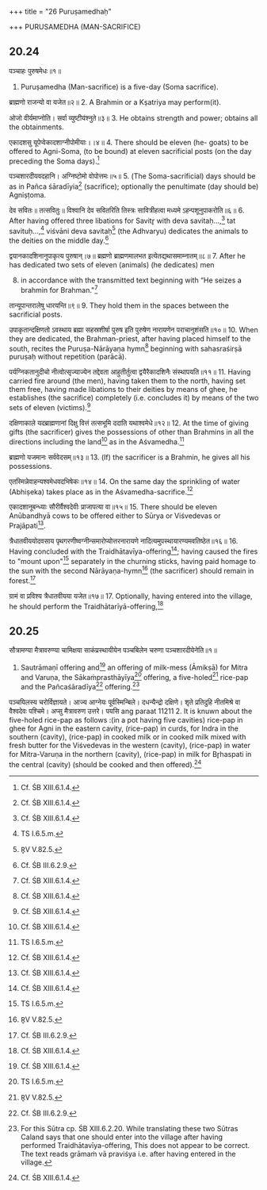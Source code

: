 +++
title = "26 Puruṣamedhaḥ"

+++
PURUSAMEDHA (MAN-SACRIFICE) 
## 20.24

पञ्चाहः पुरुषमेधः॥१॥
1. Puruṣamedha (Man-sacrifice) is a five-day (Soma sacrifice).  


ब्राह्मणो राजन्यो वा यजेत॥२॥
2. A Brahmin or a Kṣatriya may perform(it). 


ओजो वीर्यमाप्नोति। सर्वा व्युष्टीय॑श्नुते॥३॥
3. He obtains strength and power; obtains all the obtainments. 


एकादशसु यूपेप्वेकादशाग्नीपोमीयाः।।४॥
4. There should be eleven (he- goats) to be offered to Agni-Soma, (to be bound) at eleven sacrificial posts (on the day preceding the Soma days).[^1]  

[^1]: Cf. ŚB XIII.6.1.4.  

पञ्चशारदीयवदहानि। अग्निष्टोमो वोपोत्तमः॥५॥
5. (The Soma-sacrificial) days should be as in Pañca śāradīyia[^1] (sacrifice); optionally the penultimate (day should be) Agniṣṭoma.  

[^1]: See XX.20.15. The days in this sacrifice are as follows-i. 
Trivr̥dagniṣṭoma, ii. Pañcadaśa Ukthya, iii. Saptadaśa Ukthya, iv. 
Pañcadaśa Ukthya, v. Saptdaśa Atirātra.  

देव सवितः॥ तत्सवितुः॥ विश्वानि देव सवितरिति तिस्त्रः सावित्रीहत्वा मध्यमे ऽहन्पशूनुपाकरोति॥६॥
6. After having offered three libations for Savitr̥ with deva savitaḥ...,[^1] tat savituḥ...,[^2] viśvāni deva savitaḥ[^3] (the Adhvaryu) dedicates the animals to the deities on the middle day.[^4]   

[^1]: TS I.7.7.a.  

[^2]: TS I.6.5.m.  

[^3]: R̥V V.82.5.  

[^4]: Cf. ŚB III.6.2.9.  

द्वयानकादशिनानुपाकृत्य पुरुषान्।७॥ ब्रह्मणो ब्राह्मणमालभत इत्येतद्यथासमाम्नातम्॥८॥
7. After he has dedicated two sets of eleven (animals) (he dedicates) men 

8. in accordance with the transmitted text beginning with “He seizes a brahmin for Brahman."[^1]  

[^1]: TB III.4.1. 

तान्यूपान्तरालेषु धारयन्ति॥९॥
9. They hold them in the spaces between the sacrificial posts. 


उपाकृतान्दक्षिणतो ऽवस्थाय ब्रह्मा सहस्रशीर्षा पुरुष इति पुरुषेण नारायणेन पराचानुशंसति॥१०॥
10. When they are dedicated, the Brahman-priest, after having placed himself to the south, recites the Puruṣa-Nārāyaṇa hymn[^1] beginning with sahasraśirṣā puruṣaḥ without repetition (parācā).  

[^1]: TĀ III. 12; cf. ŚB XIII.6.2.12. 


पर्यग्निकतानुदीचो नीत्वोत्सृज्याज्येन तद्देवता आहुतीर्तुत्वा द्वयैरैकादशिनैः संस्थापयति॥११॥
11. Having carried fire around (the men), having taken them to the north, having set them free, having made libations to their deities by means of ghee, he establishes (the sacrifice) completely (i.e. concludes it) by means of the two sets of eleven (victims).[^1]  

[^1]: Cf. ŚB XIII.6.2.13-15. 

दक्षिणाकाले यदब्राह्मणानां दिक्षु वित्तं तत्सभूमि ददाति यथाश्वमेधे॥१२॥
12. At the time of giving gifts (the sacrificer) gives the possessions of other than Brahmins in all the directions including the land[^1] as in the Aśvamedha.[^2]  

[^1]: Cp. ŚB XIII.6.2.18 (with a little difference).  

[^2]: See XX.9.14-10.2.  

ब्राह्मणो यजमानः सर्ववेदसम्॥१३॥
13. (If) the sacrificer is a Brahmin, he gives all his possessions.  

[^1]: Cf. ŚB III.6.2.19. 

एतस्मिन्नेवाहन्यश्वमेधवदभिषेकः॥१४॥
14. On the same day the sprinkling of water (Abhiṣeka) takes place as in the Aśvamedha-sacrifice.[^1]  

[^1]: See XX.19.11. 

एकादशानूबन्ध्याः सौरीर्वैश्वदेवीः प्राजापत्या वा॥१५॥
15. There should be eleven Anūbandhyā cows to be offered either to Sūrya or Viśvedevas or Prajāpati[^1].  

[^1]: Cp. ŚB XIII.6.2.16.  

त्रैधातवीययोदवसाय पृथगरणीष्वग्नीन्समारोप्योत्तरनारायणे नादित्यमुपस्थायारण्यमवतिष्ठेत॥१६॥ 
16. Having concluded with the Traidhātavīya-offering[^1]; having caused the fires to "mount upon"[^2] separately in the churning sticks, having paid homage to the sun with the second Nārāyaṇa-hymn[^3] (the sacrificer) should remain in forest.[^4]   

[^1]: Cp. XX.23.5.  

[^2]: For this ritual see VI.28.8ff.  

[^3]: TĀ III.13.  

[^4]: For this Sūtra cp. ŚB XIII.6.2.17,2.  


ग्रामं वा प्रविश्य त्रैधातवीयया यजेत॥१७॥
17. Optionally, having entered into the village, he should perform the Traidhātarīyā-offering,[^1]  

[^1]: The sentence is incomplete. It will be complete in the first Sūtra of the following chapter.  

## 20.25


सौत्रामण्या मैत्रावरुण्या चामिक्षया साकंप्रस्थायीयेन पञ्चबिलेन चरुणा पञ्चशारदीयेनेति॥१॥
1. Sautrāmaṇī offering and[^1] an offering of milk-mess (Āmikṣā) for Mitra and Varuṇa, the Sākaṁprasthāyīya[^2] offering, a five-holed[^3] rice-pap and the Pañcaśāradīya[^4] offering.[^5]  

[^1]: The text reads 'ca'. Caland suggests va and compares XVIII.7.15. This suggestion appears to be plausible.  

[^2]: See III.16. 11-17.3.  

[^3]: For the details see the next Sūtra.  

[^4]: For this see XXII.20.9-21.11.  

[^5]: For this Sūtra cp. ŚB XIII.6.2.20. While translating these two 
Sūtras Caland says that one should enter into the village after having performed Traidhātavīya-offering, This does not appear to be correct. The text reads grāmaṁ vā praviśya i.e. after having 
entered in the village.  

पञ्चयिलस्य चरोर्विज्ञायते। आज्य आग्नेयः पूर्वस्मिन्बिले। दधन्यैन्द्रो दक्षिणे। शृते प्रतिदुहि नीतमिश्रे वा वैश्वदेवः पश्चिमे। अप्सु मैत्रावरुण उत्तरे। पयसि ang paraat 11211 
2. It is knuwn about the five-holed rice-pap as follows :(in a pot having five cavities) rice-pap in ghee for Agni in the eastern cavity, (rice-pap) in curds, for Indra in the southern (cavity), (rice-pap) in cooked milk or in cooked milk mixed with fresh butter for the Viśvedevas in the western (cavity), (rice-pap) in water for Mitra-Varuṇa in the northern (cavity), (rice-pap) in milk for Br̥haspati in the central (cavity) (should be cooked and then offered).[^1]   

[^1]: This five-holed rice-pap might have been taken from ŚB V.5.1.1.  